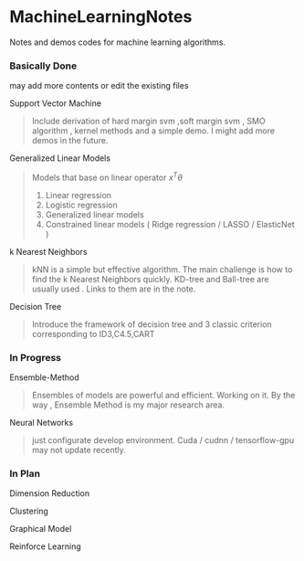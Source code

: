 # MachineLearningNotes
Notes and demos codes for machine learning algorithms.

### Basically Done
may add more contents or edit the existing files

Support Vector Machine
> Include derivation of hard margin svm ,soft margin svm , SMO algorithm , kernel methods and a simple demo. I might add more demos in the future.

Generalized Linear Models
> Models that base on linear operator $x^T \theta$
> 1. Linear regression
> 2. Logistic regression
> 3. Generalized linear models
> 4. Constrained linear models ( Ridge regression / LASSO / ElasticNet )

k Nearest Neighbors
> kNN is a simple but effective algorithm. The main challenge is how to find the k Nearest Neighbors quickly. KD-tree and Ball-tree are usually used . Links to them are in the note.

Decision Tree
> Introduce the framework of decision tree and 3 classic criterion corresponding to ID3,C4.5,CART


### In Progress

Ensemble-Method
> Ensembles of models are powerful and efficient. Working on it.
> By the way , Ensemble Method is my major research area.

Neural Networks
> just configurate develop environment. Cuda / cudnn / tensorflow-gpu
> may not update recently.

### In Plan

Dimension Reduction

Clustering

Graphical Model

Reinforce Learning
